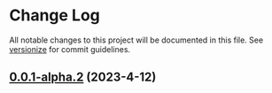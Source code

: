 # Change Log

All notable changes to this project will be documented in this file. See [versionize](https://github.com/versionize/versionize) for commit guidelines.

<a name="0.0.1-alpha.2"></a>
## [0.0.1-alpha.2](https://www.github.com/natarajanganapathi/sparkplug/releases/tag/v0.0.1-alpha.2) (2023-4-12)

